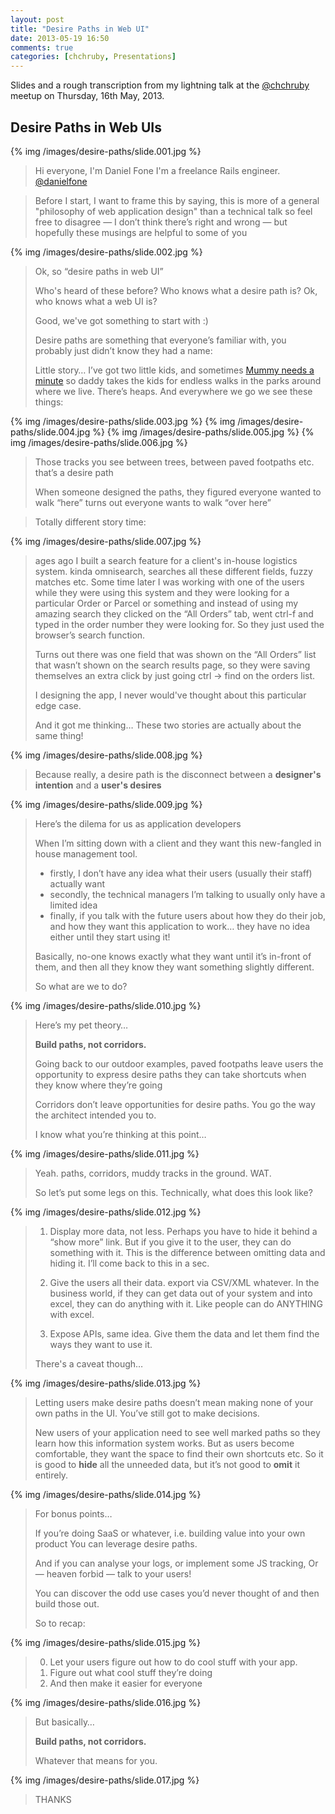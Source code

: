 ```yaml
---
layout: post
title: "Desire Paths in Web UI"
date: 2013-05-19 16:50
comments: true
categories: [chchruby, Presentations]
---
```


Slides and a rough transcription from my lightning talk
at the [@chchruby](https://twitter.com/chchruby) meetup on Thursday, 16th May, 2013.

## Desire Paths in Web UIs

{% img /images/desire-paths/slide.001.jpg %}

> Hi everyone, I'm Daniel Fone
> I'm a freelance Rails engineer.
> [@danielfone](https://twitter.com/danielfone)

> Before I start, I want to frame this by saying,
> this is more of a general "philosophy of web application design"
> than a technical talk
> so feel free to disagree — I don’t think there’s right and wrong —
> but hopefully these musings are helpful to some of you

{% img /images/desire-paths/slide.002.jpg %}

> Ok, so “desire paths in web UI”
> 
> Who's heard of these before? Who knows what a desire path is?
> Ok, who knows what a web UI is?
> 
> Good, we've got something to start with :)
> 
> Desire paths are something that everyone’s familiar with, you probably just didn’t know they had a name:
> 
> Little story…
> 	I’ve got two little kids, and sometimes [Mummy needs a minute](http://www.kungfugrippe.com/post/631603366/mommy-needs-a-minute)
> 	so daddy takes the kids for endless walks in the parks around where we live. There’s heaps.
> And everywhere we go we see these things:

{% img /images/desire-paths/slide.003.jpg %}
{% img /images/desire-paths/slide.004.jpg %}
{% img /images/desire-paths/slide.005.jpg %}
{% img /images/desire-paths/slide.006.jpg %}

> Those tracks you see between trees, between paved footpaths etc.
> that’s a desire path
> 
> When someone designed the paths, they figured everyone wanted to walk “here”
> turns out everyone wants to walk “over here”

> Totally different story time:

{% img /images/desire-paths/slide.007.jpg %}

>  ages ago I built a search feature for a client's in-house logistics system.
> kinda omnisearch, searches all these different fields, fuzzy matches etc.
> Some time later I was working with one of the users while they were using this system
> and they were looking for a particular Order or Parcel or something
> and instead of using my amazing search
> they clicked on the “All Orders” tab, went ctrl-f and typed in the order number they were looking for.
> So they just used the browser’s search function.
> 
> Turns out there was one field that was shown on the “All Orders” list that wasn’t shown on the search results page, so they were saving themselves an extra click by just going ctrl -> find on the orders list.
> 
> I designing the app, I never would've thought about this particular edge case.
> 
> 	And it got me thinking…
> 	These two stories are actually about the same thing!

{% img /images/desire-paths/slide.008.jpg %}

> Because really, a desire path is
> the disconnect between a **designer's intention**
> and a **user's desires**

{% img /images/desire-paths/slide.009.jpg %}

> Here’s the dilema for us as application developers
> 
> When I’m sitting down with a client and they want this new-fangled in house management tool.
>
> * firstly, I don’t have any idea what their users (usually their staff) actually want
> * secondly, the technical managers I’m talking to usually only have a limited idea
> * finally, if you talk with the future users about how they do their job, and how they want this application to work… they have no idea either until they start using it!
>
> Basically, no-one knows exactly what they want until it’s in-front of them,
> and then all they know they want something slightly different.
> 
> So what are we to do?

{% img /images/desire-paths/slide.010.jpg %}

> Here’s my pet theory…
>
> **Build paths, not corridors.**
> 
> Going back to our outdoor examples,
> paved footpaths leave users the opportunity to express desire paths
> they can take shortcuts when they know where they’re going
> 
> Corridors don’t leave opportunities for desire paths. You go the way the architect intended you to.
> 
> I know what you’re thinking at this point…

{% img /images/desire-paths/slide.011.jpg %}

> Yeah. paths, corridors, muddy tracks in the ground. WAT.
> 
> So let’s put some legs on this.
> Technically, what does this look like?

{% img /images/desire-paths/slide.012.jpg %}

> 1. Display more data, not less. Perhaps you have to hide it behind a “show more” link. But if you give it to the user, they can do something with it. This is the difference between omitting data and hiding it. I’ll come back to this in a sec.
> 
> 1. Give the users all their data. export via CSV/XML whatever. In the business world, if they can get data out of your system and into excel, they can do anything with it. Like people can do ANYTHING with excel.
> 
> 1. Expose APIs, same idea. Give them the data and let them find the ways they want to use it.
>
> There's a caveat though…

{% img /images/desire-paths/slide.013.jpg %}

> Letting users make desire paths doesn’t mean making none of your own paths in the UI.
> You’ve still got to make decisions.
> 
> New users of your application need to see well marked paths so they learn how this information system works.
> But as users become comfortable, they want the space to find their own shortcuts etc.
> So it is good to **hide** all the unneeded data, but it’s not good to **omit** it entirely.

{% img /images/desire-paths/slide.014.jpg %}

> For bonus points…
> 
> If you’re doing SaaS or whatever, i.e. building value into your own product
> You can leverage desire paths.
> 
> And if you can analyse your logs, or implement some JS tracking,
> Or — heaven forbid — talk to your users!
> 
> You can discover the odd use cases you’d never thought of and then build those out.
>
> So to recap:

{% img /images/desire-paths/slide.015.jpg %}

> 0. Let your users figure out how to do cool stuff with your app.
> 0. Figure out what cool stuff they’re doing
> 0. And then make it easier for everyone

{% img /images/desire-paths/slide.016.jpg %}


> But basically…
> 
> **Build paths, not corridors.**
> 
> Whatever that means for you.

{% img /images/desire-paths/slide.017.jpg %}

> THANKS
